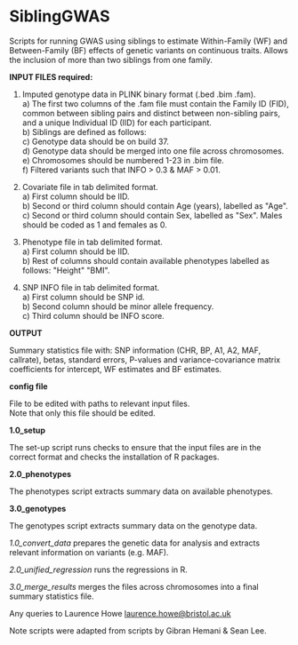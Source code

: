 # SiblingGWAS

Scripts for running GWAS using siblings to estimate Within-Family (WF) and Between-Family (BF) effects of genetic variants on continuous traits. Allows the inclusion of more than two siblings from one family.

<b> INPUT FILES required: </b>
1) Imputed genotype data in PLINK binary format (.bed .bim .fam). <br/>
a) The first two columns of the .fam file must contain the Family ID (FID), common between sibling pairs and distinct between non-sibling pairs, and a unique Individual ID (IID) for each participant. <br/>
b) Siblings are defined as follows: <br/>
c) Genotype data should be on build 37. <br/>
d) Genotype data should be merged into one file across chromosomes. <br/>
e) Chromosomes should be numbered 1-23 in .bim file. <br/>
f) Filtered variants such that INFO > 0.3 & MAF > 0.01. <br/>

2) Covariate file in tab delimited format. <br/>
a) First column should be IID. <br/>
b) Second or third column should contain Age (years), labelled as "Age". <br/>
c) Second or third column should contain Sex, labelled as "Sex". Males should be coded as 1 and females as 0. <br/>

3) Phenotype file in tab delimited format. <br/>
a) First column should be IID. <br/>
b) Rest of columns should contain available phenotypes labelled as follows: "Height" "BMI". <br/>

4) SNP INFO file in tab delimited format. <br/>
a) First column should be SNP id. <br/>
b) Second column should be minor allele frequency. <br/>
c) Third column should be INFO score. <br/>

<b> OUTPUT </b>

Summary statistics file with:
SNP information (CHR, BP, A1, A2, MAF, callrate), betas, standard errors, P-values and variance-covariance matrix coefficients for intercept, WF estimates and BF estimates.

<b> config file </b>

File to be edited with paths to relevant input files. <br/>
Note that only this file should be edited. <br/>

<b> 1.0_setup </b>

The set-up script runs checks to ensure that the input files are in the correct format and checks the installation of R packages.

<b> 2.0_phenotypes </b>

The phenotypes script extracts summary data on available phenotypes.

<b> 3.0_genotypes </b>

The genotypes script extracts summary data on the genotype data.

<i> 1.0_convert_data </i> prepares the genetic data for analysis and extracts relevant information on variants (e.g. MAF).

<i> 2.0_unified_regression </i> runs the regressions in R.

<i> 3.0_merge_results </i> merges the files across chromosomes into a final summary statistics file.


Any queries to Laurence Howe laurence.howe@bristol.ac.uk

Note scripts were adapted from scripts by Gibran Hemani & Sean Lee.
